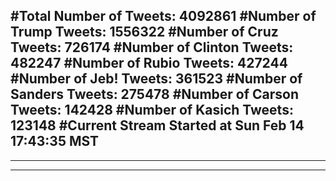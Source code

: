 #Total Number of Tweets: 4092861 
#Number of Trump Tweets: 1556322
#Number of Cruz Tweets: 726174
#Number of Clinton Tweets: 482247
#Number of Rubio Tweets: 427244
#Number of Jeb! Tweets: 361523
#Number of Sanders Tweets: 275478
#Number of Carson Tweets: 142428
#Number of Kasich Tweets: 123148
#Current Stream Started at Sun Feb 14 17:43:35 MST
---
---
---
